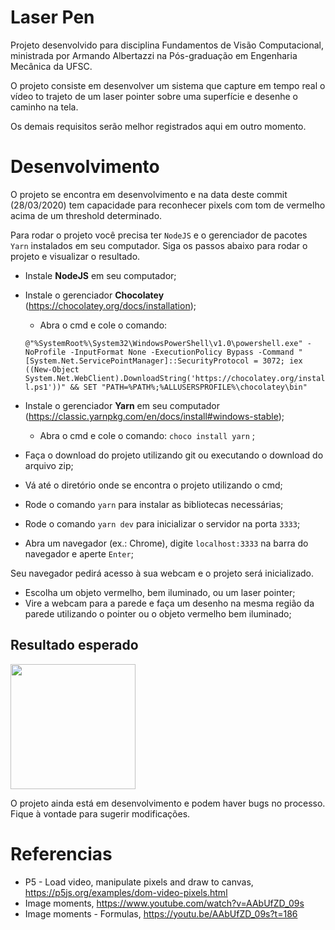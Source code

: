 # Laser Pen

Projeto desenvolvido para disciplina Fundamentos de Visão Computacional, ministrada por Armando Albertazzi na Pós-graduação em Engenharia Mecânica da UFSC.

O projeto consiste em desenvolver um sistema que capture em tempo real o vídeo to trajeto de um laser pointer sobre uma superfície e desenhe o caminho na tela.

Os demais requisitos serão melhor registrados aqui em outro momento.

# Desenvolvimento

O projeto se encontra em desenvolvimento e na data deste commit (28/03/2020) tem capacidade para reconhecer pixels com tom de vermelho acima de um threshold determinado.

Para rodar o projeto você precisa ter `NodeJS` e o gerenciador de pacotes `Yarn` instalados em seu computador. Siga os passos abaixo para rodar o projeto e visualizar o resultado.

* Instale **NodeJS** em seu computador;
* Instale o gerenciador **Chocolatey** (https://chocolatey.org/docs/installation);
  * Abra o cmd e cole o comando:

   ```@"%SystemRoot%\System32\WindowsPowerShell\v1.0\powershell.exe" -NoProfile -InputFormat None -ExecutionPolicy Bypass -Command "[System.Net.ServicePointManager]::SecurityProtocol = 3072; iex ((New-Object System.Net.WebClient).DownloadString('https://chocolatey.org/install.ps1'))" && SET "PATH=%PATH%;%ALLUSERSPROFILE%\chocolatey\bin"```

* Instale o gerenciador **Yarn** em seu computador (https://classic.yarnpkg.com/en/docs/install#windows-stable);
  * Abra o cmd e cole o comando: `choco install yarn` ;

* Faça o download do projeto utilizando git ou executando o download do arquivo zip;
* Vá até o diretório onde se encontra o projeto utilizando o cmd;
* Rode o comando `yarn` para instalar as bibliotecas necessárias;
* Rode o comando `yarn dev` para inicializar o servidor na porta `3333`;
* Abra um navegador (ex.: Chrome), digite `localhost:3333` na barra do navegador e aperte `Enter`;

Seu navegador pedirá acesso à sua webcam e o projeto será inicializado.

* Escolha um objeto vermelho, bem iluminado, ou um laser pointer;
* Vire a webcam para a parede e faça um desenho na mesma região da parede utilizando o pointer ou o objeto vermelho bem iluminado;

## Resultado esperado

<img src="doc/img/caneca.JPG" height="200">

O projeto ainda está em desenvolvimento e podem haver bugs no processo. Fique à vontade para sugerir modificações.


# Referencias

* P5 - Load video, manipulate pixels and draw to canvas, https://p5js.org/examples/dom-video-pixels.html
* Image moments, https://www.youtube.com/watch?v=AAbUfZD_09s
* Image moments - Formulas, https://youtu.be/AAbUfZD_09s?t=186

